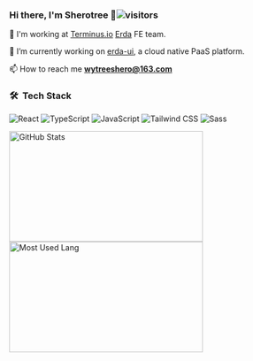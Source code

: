### Hi there, I'm Sherotree 👋![visitors](https://visitor-badge-reloaded.herokuapp.com/badge?page_id=tangweikun.tangweikun&color=00cf00)

💼 I'm working at [Terminus.io](https://www.terminus.io) [Erda](http://www.erda.cloud) FE team.

🔭 I’m currently working on [erda-ui](https://github.com/erda-project/erda-ui), a cloud native PaaS platform.

📫 How to reach me **wytreeshero@163.com**

### 🛠 &nbsp;Tech Stack

![React](https://img.shields.io/badge/-React-666666?style=flat&logo=react)
![TypeScript](https://img.shields.io/badge/-TypeScript-666666?style=flat&logo=typescript)
![JavaScript](https://img.shields.io/badge/-JavaScript-666666?style=flat&logo=javascript)
![Tailwind CSS](https://img.shields.io/badge/-windicss-666666?style=flat&logo=windicss)
![Sass](https://img.shields.io/badge/-Sass-666666?style=flat&logo=sass)

<p>
<img width="350px" height="200px" alt="GitHub Stats" src="https://github-readme-stats.vercel.app/api?username=sherotree&count_private=true&show_icons=true&include_all_commits=true&line_height=31&theme=merko&hide_border=true"/>
<img width="350px" height="200px" alt="Most Used Lang" src="https://github-readme-stats.vercel.app/api/top-langs/?username=sherotree&layout=compact&theme=dark&hide_border=true&hide=HTML,CSS"/>
</p >
